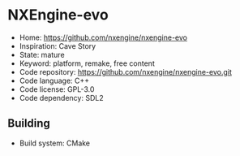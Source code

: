 # NXEngine-evo

- Home: https://github.com/nxengine/nxengine-evo
- Inspiration: Cave Story
- State: mature
- Keyword: platform, remake, free content
- Code repository: https://github.com/nxengine/nxengine-evo.git
- Code language: C++
- Code license: GPL-3.0
- Code dependency: SDL2

## Building

- Build system: CMake
